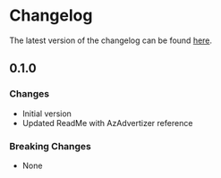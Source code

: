# Changelog

The latest version of the changelog can be found [here](https://github.com/Azure/bicep-registry-modules/blob/main/avm/res/security-insights/data-connector/CHANGELOG.md).

## 0.1.0

### Changes

- Initial version
- Updated ReadMe with AzAdvertizer reference

### Breaking Changes

- None
